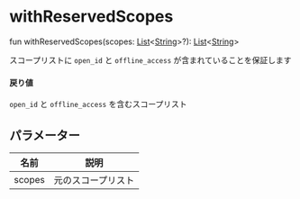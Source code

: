 # withReservedScopes

fun withReservedScopes(scopes: [List](https://kotlinlang.org/api/latest/jvm/stdlib/kotlin.collections/-list/index.html)&lt;[String](https://kotlinlang.org/api/latest/jvm/stdlib/kotlin/-string/index.html)&gt;?): [List](https://kotlinlang.org/api/latest/jvm/stdlib/kotlin.collections/-list/index.html)&lt;[String](https://kotlinlang.org/api/latest/jvm/stdlib/kotlin/-string/index.html)&gt;

スコープリストに `open_id` と `offline_access` が含まれていることを保証します

#### 戻り値

`open_id` と `offline_access` を含むスコープリスト

## パラメーター

| 名前   | 説明             |
| ------ | ---------------- |
| scopes | 元のスコープリスト |